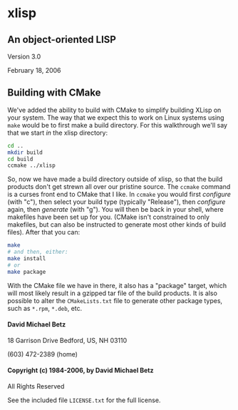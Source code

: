 # xlisp
## An object-oriented LISP

Version 3.0

February 18, 2006

## Building with CMake
We've added the ability to build with CMake to simplify building XLisp on your
system. The way that we expect this to work on Linux systems using `make` would
be to first make a build directory. For this walkthrough we'll say that we
start _in_ the xlisp directory:

```bash
cd ..
mkdir build
cd build
ccmake ../xlisp
```
So, now we have made a build directory outside of xlisp, so that the build
products don't get strewn all over our pristine source. The `ccmake` command is
a curses front end to CMake that I like. In `ccmake` you would first
_configure_ (with "c"), then select your build type (typically "Release"), then
_configure_ again, then _generate_ (with "g").  You will then be back in your
shell, where makefiles have been set up for you. (CMake isn't constrained to
only makefiles, but can also be instructed to generate most other kinds of
build files).  After that you can:

```bash
make
# and then, either:
make install
# or
make package
```

With the CMake file we have in there, it also has a "package" target, which
will most likely result in a gzipped tar file of the build products. It is also
possible to alter the `CMakeLists.txt` file to generate other package types,
such as `*.rpm`, `*.deb`, etc.

#### David Michael Betz

18 Garrison Drive
Bedford, US, NH 03110

(603) 472-2389 (home)

#### Copyright (c) 1984-2006, by David Michael Betz

All Rights Reserved

See the included file `LICENSE.txt` for the full license.
